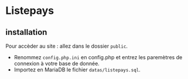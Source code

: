 # Listepays

## installation

Pour accèder au site : allez dans le dossier `public`.

- Renommez `config.php.ini` en config.php et entrez les paremètres de connexion à votre base de donnée.
- Importez en MariaDB le fichier `datas/listepays.sql`.